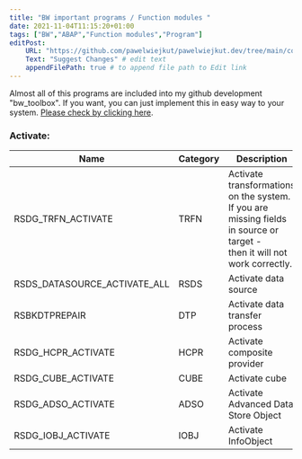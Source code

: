 ```yaml
---
title: "BW important programs / Function modules "
date: 2021-11-04T11:15:20+01:00
tags: ["BW","ABAP","Function modules","Program"]
editPost:
    URL: "https://github.com/pawelwiejkut/pawelwiejkut.dev/tree/main/content"
    Text: "Suggest Changes" # edit text
    appendFilePath: true # to append file path to Edit link
---
```


Almost all of this programs are included into my github development "bw_toolbox". If you want, you can just implement this in easy way to your system. [Please check by clicking here](https://github.com/pawelwiejkut/bw_toolbox).


### Activate:

| Name                         	| Category 	| Description                                                                                                                    	|
|------------------------------	|----------	|--------------------------------------------------------------------------------------------------------------------------------	|
| RSDG_TRFN_ACTIVATE           	| TRFN     	| Activate transformations on the system.<br>If you are missing fields in source or target -<br>then it will not work correctly. 	|
| RSDS_DATASOURCE_ACTIVATE_ALL 	| RSDS     	| Activate data source                                                                                                           	|
| RSBKDTPREPAIR                	| DTP      	| Activate data transfer process                                                                                                 	|
| RSDG_HCPR_ACTIVATE           	| HCPR     	| Activate composite provider                                                                                                    	|
| RSDG_CUBE_ACTIVATE           	| CUBE     	| Activate cube                                                                                                                  	|
| RSDG_ADSO_ACTIVATE           	| ADSO     	| Activate Advanced Data Store Object                                                                                               |
| RSDG_IOBJ_ACTIVATE            | IOBJ      | Activate InfoObject                                                                                                               |      